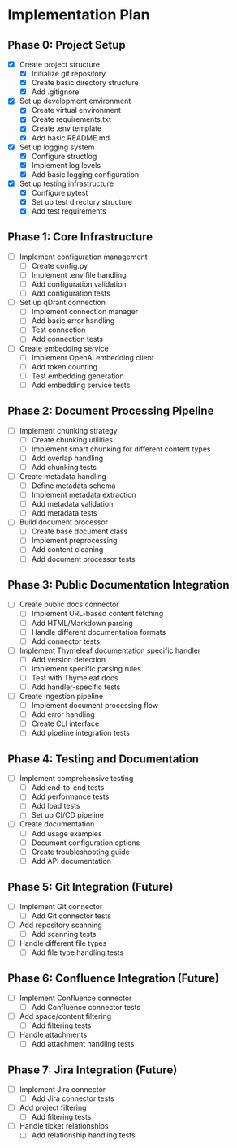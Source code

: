 # Implementation Plan

## Phase 0: Project Setup
- [x] Create project structure
  - [x] Initialize git repository
  - [x] Create basic directory structure
  - [x] Add .gitignore
- [x] Set up development environment
  - [x] Create virtual environment
  - [x] Create requirements.txt
  - [x] Create .env template
  - [x] Add basic README.md
- [x] Set up logging system
  - [x] Configure structlog
  - [x] Implement log levels
  - [x] Add basic logging configuration
- [x] Set up testing infrastructure
  - [x] Configure pytest
  - [x] Set up test directory structure
  - [x] Add test requirements

## Phase 1: Core Infrastructure
- [ ] Implement configuration management
  - [ ] Create config.py
  - [ ] Implement .env file handling
  - [ ] Add configuration validation
  - [ ] Add configuration tests
- [ ] Set up qDrant connection
  - [ ] Implement connection manager
  - [ ] Add basic error handling
  - [ ] Test connection
  - [ ] Add connection tests
- [ ] Create embedding service
  - [ ] Implement OpenAI embedding client
  - [ ] Add token counting
  - [ ] Test embedding generation
  - [ ] Add embedding service tests

## Phase 2: Document Processing Pipeline
- [ ] Implement chunking strategy
  - [ ] Create chunking utilities
  - [ ] Implement smart chunking for different content types
  - [ ] Add overlap handling
  - [ ] Add chunking tests
- [ ] Create metadata handling
  - [ ] Define metadata schema
  - [ ] Implement metadata extraction
  - [ ] Add metadata validation
  - [ ] Add metadata tests
- [ ] Build document processor
  - [ ] Create base document class
  - [ ] Implement preprocessing
  - [ ] Add content cleaning
  - [ ] Add document processor tests

## Phase 3: Public Documentation Integration
- [ ] Create public docs connector
  - [ ] Implement URL-based content fetching
  - [ ] Add HTML/Markdown parsing
  - [ ] Handle different documentation formats
  - [ ] Add connector tests
- [ ] Implement Thymeleaf documentation specific handler
  - [ ] Add version detection
  - [ ] Implement specific parsing rules
  - [ ] Test with Thymeleaf docs
  - [ ] Add handler-specific tests
- [ ] Create ingestion pipeline
  - [ ] Implement document processing flow
  - [ ] Add error handling
  - [ ] Create CLI interface
  - [ ] Add pipeline integration tests

## Phase 4: Testing and Documentation
- [ ] Implement comprehensive testing
  - [ ] Add end-to-end tests
  - [ ] Add performance tests
  - [ ] Add load tests
  - [ ] Set up CI/CD pipeline
- [ ] Create documentation
  - [ ] Add usage examples
  - [ ] Document configuration options
  - [ ] Create troubleshooting guide
  - [ ] Add API documentation

## Phase 5: Git Integration (Future)
- [ ] Implement Git connector
  - [ ] Add Git connector tests
- [ ] Add repository scanning
  - [ ] Add scanning tests
- [ ] Handle different file types
  - [ ] Add file type handling tests

## Phase 6: Confluence Integration (Future)
- [ ] Implement Confluence connector
  - [ ] Add Confluence connector tests
- [ ] Add space/content filtering
  - [ ] Add filtering tests
- [ ] Handle attachments
  - [ ] Add attachment handling tests

## Phase 7: Jira Integration (Future)
- [ ] Implement Jira connector
  - [ ] Add Jira connector tests
- [ ] Add project filtering
  - [ ] Add filtering tests
- [ ] Handle ticket relationships
  - [ ] Add relationship handling tests 